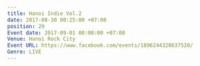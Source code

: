 ```yaml
---
title: Hanoi Indie Vol.2
date: 2017-08-30 00:25:00 +07:00
position: 29
Event date: 2017-09-01 00:00:00 +07:00
Venue: Hanoi Rock City
Event URL: https://www.facebook.com/events/1896244320637520/
Genre: LIVE
---
```


